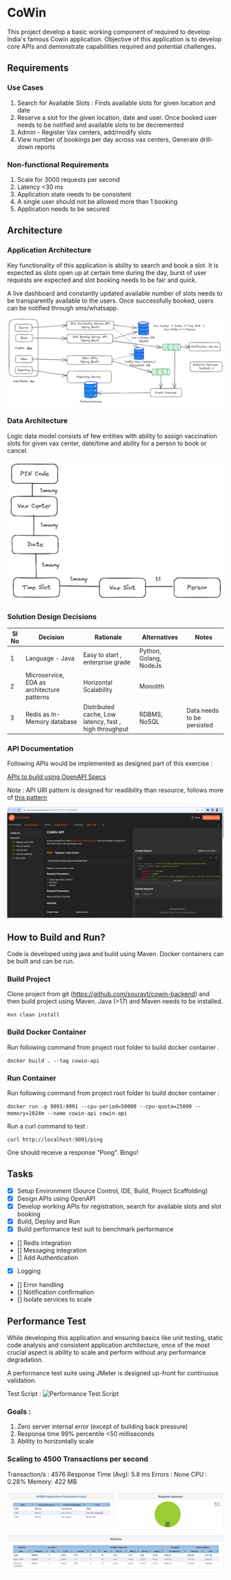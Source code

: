 # CoWin 

This project develop a basic working component of required to develop India's famous Cowin application. Objective of this application is to develop core APIs and demonstrate capabilities required and potential challenges.


## Requirements

### Use Cases

1. Search for Available Slots : Finds available slots for given location and date
2. Reserve a slot for the given location, date and user. Once booked user needs to be notified and available slots to be decremented
3. Admin - Register Vax centers, add/modify slots
4. View number of bookings per day across vax centers, Generate drill-down reports

### Non-functional Requirements

1. Scale for 3000 requests per second
2. Latency <30 ms
3. Application state needs to be consistent
4. A single user should not be allowed more than 1 booking
5. Application needs to be secured

## Architecture

### Application Architecture

Key functionality of this application is ability to search and book a slot. It is expected as slots open up at certain time during the day, burst of user requests are expected and slot booking needs to be fair and quick.

A live dashboard and constantly updated available number of slots needs to be transparently available to the users. Once successfully booked, users can be notified through sms/whatsapp.

![Application Architecture](./resources/image/Application_Architecture.png "Application Architecture")





### Data Architecture

Logic data model consists of few entities with ability to assign vaccination slots for given vax center, date/time and ability for a person to book or cancel.

![Data Model](resources/image/Data_Model.png "Data Model")

 
### Solution Design Decisions


| Sl No	   | Decision | Rationale | Alternatives | Notes |
| -------- | -------  | -------   | -------      | ------- |
| 1		   | Language - Java   | Easy to start , enterprise grade| Python, Golang, NodeJs | |
| 2		   | Microservice, EDA as architecture patterns | Horizontal Scalability| Monolith | |
| 3		   | Redis as In-Memory database | Distributed cache, Low latency, fast , high throughput| RDBMS, NoSQL | Data needs to be persisted |


### API Documentation

Following APIs would be implemented as designed part of this exercise :

[APIs to build using OpenAPI Specs](https://documenter.getpostman.com/view/28972773/2s9XxyRtkk)

Note : API URI pattern is designed for readibility than resource, follows more of [this pattern](https://cloud.google.com/apis/design/naming_convention)

![OpenAPI Documentation](./resources/image/OpenAPI.png "API Documentation")


## How to Build and Run?


Code is developed using java and build using Maven. Docker containers can be built and can be run.

### Build Project

Clone project from git (https://github.com/souravt/cowin-backend) and then build project using Maven. Java (>17) and Maven needs to be installed.

```
mvn clean install
```


### Build Docker Container

Run following command from project root folder to build docker container .

``` 
docker build . --tag cowin-api
```

### Run Container

Run following command from project root folder to build docker container :

```
docker run -p 9091:9091 --cpu-period=50000 --cpu-quota=25000 --memory=1024m --name cowin-api cowin-api 
```

Run a curl command to test :

```
curl http://localhost:9091/ping
```

One should receive a response "Pong". Bingo!

## Tasks
- [x] Setup Environment (Source Control, IDE, Build, Project Scaffolding)
- [x] Design APIs using OpenAPI
- [x] Develop working APIs for registration, search for available slots and slot booking
- [x] Build, Deploy and Run 
- [x] Build performance test suit to benchmark performance
- [] Redis integration
- [] Messaging integration
- [] Add Authentication
- [x] Logging
- [] Error handling
- [] Notification confirmation
- [] Isolate services to scale


## Performance Test

While developing this application and ensuring basics like unit testing, static code analysis and consistent application architecture, once of the most crucial aspect is ability to scale and perform without any performance degradation.

A performance test suite using JMeter is designed up-front for continuous validation.

Test Script  : ![Performance Test Script](./resources/CoWin_API.jmx "Performance Test Script")

### Goals :

1. Zero server internal error (except of building back pressure)
2. Response time 99% percentile <50 milliseconds
3. Ability to horizontally scale

### Scaling to 4500 Transactions per second

Transaction/s : 4576
Response Time (Avg): 5.8 ms
Errors : None
CPU : 0.28%
Memory: 422 MB


![Performance Test Results](./resources/image/Test_Result_20000.png "Performance Test Results")


 



 


